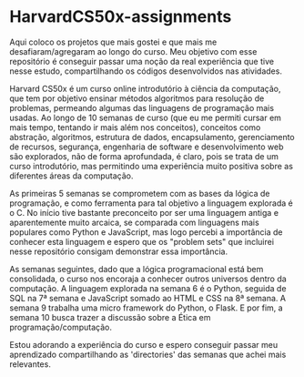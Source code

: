 # HarvardCS50x-assignments
Aqui coloco os projetos que mais gostei e que mais me desafiaram/agregaram ao longo do curso. Meu objetivo com esse repositório é conseguir passar uma noção da real experiência que tive nesse estudo, compartilhando os códigos desenvolvidos nas atividades.

Harvard CS50x é um curso online introdutório à ciência da computação, que tem por objetivo ensinar métodos algoritmos para resolução de problemas, permeando algumas das linguagens de programação mais usadas. Ao longo de 10 semanas de curso (que eu me permiti cursar em mais tempo, tentando ir mais além nos conceitos), conceitos como abstração, algoritmos, estrutura de dados, encapsulamento, gerenciamento de recursos, segurança, engenharia de software e desenvolvimento web são explorados, não de forma aprofundada, é claro, pois se trata de um curso introdutório, mas permitindo uma experiência muito positiva sobre as diferentes áreas da computação.

As primeiras 5 semanas se comprometem com as bases da lógica de programação, e como ferramenta para tal objetivo a linguagem explorada é o C. No início tive bastante preconceito por ser uma linguagem antiga e aparentemente muito arcaica, se comparada com linguagens mais populares como Python e JavaScript, mas logo percebi a importância de conhecer esta linguagem e espero que os "problem sets" que incluirei nesse repositório consigam demonstrar essa importância.

As semanas seguintes, dado que a lógica programacional está bem consolidada, o curso nos encoraja a conhecer outros universos dentro da computação. A linguagem explorada na semana 6 é o Python, seguida de SQL na 7ª semana e JavaScript somado ao HTML e CSS na 8ª semana. A semana 9 trabalha uma micro framework do Python, o Flask. E por fim, a semana 10 busca trazer a discussão sobre a Ética em programação/computação. 

Estou adorando a experiência do curso e espero conseguir passar meu aprendizado compartilhando as 'directories' das semanas que achei mais relevantes. 
